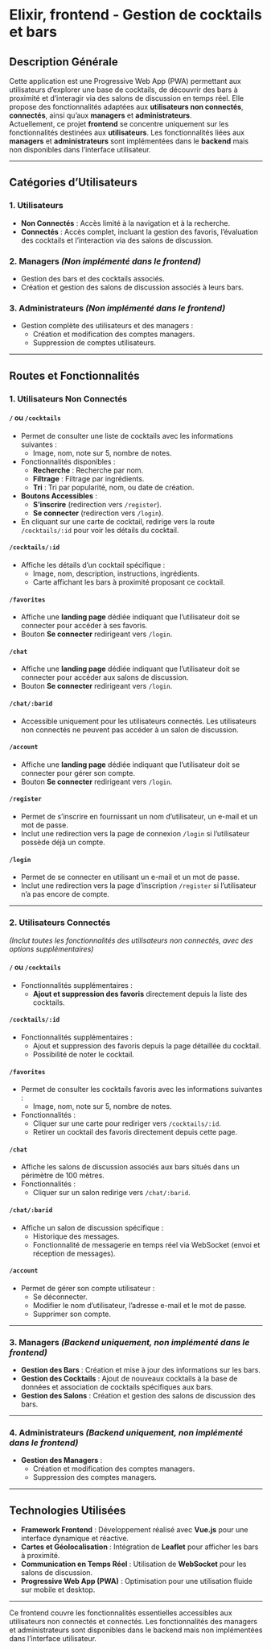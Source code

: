 # Elixir, frontend - Gestion de cocktails et bars

## Description Générale
Cette application est une Progressive Web App (PWA) permettant aux utilisateurs d’explorer une base de cocktails, de découvrir des bars à proximité et d’interagir via des salons de discussion en temps réel. Elle propose des fonctionnalités adaptées aux **utilisateurs non connectés**, **connectés**, ainsi qu’aux **managers** et **administrateurs**.  
Actuellement, ce projet **frontend** se concentre uniquement sur les fonctionnalités destinées aux **utilisateurs**. Les fonctionnalités liées aux **managers** et **administrateurs** sont implémentées dans le **backend** mais non disponibles dans l’interface utilisateur.

---

## Catégories d’Utilisateurs

### **1. Utilisateurs**
- **Non Connectés** : Accès limité à la navigation et à la recherche.
- **Connectés** : Accès complet, incluant la gestion des favoris, l’évaluation des cocktails et l’interaction via des salons de discussion.

### **2. Managers** *(Non implémenté dans le frontend)*  
- Gestion des bars et des cocktails associés.
- Création et gestion des salons de discussion associés à leurs bars.

### **3. Administrateurs** *(Non implémenté dans le frontend)*  
- Gestion complète des utilisateurs et des managers :
  - Création et modification des comptes managers.
  - Suppression de comptes utilisateurs.

---

## Routes et Fonctionnalités

### 1. Utilisateurs Non Connectés

#### **`/` ou `/cocktails`**
- Permet de consulter une liste de cocktails avec les informations suivantes :
  - Image, nom, note sur 5, nombre de notes.
- Fonctionnalités disponibles :
  - **Recherche** : Recherche par nom.
  - **Filtrage** : Filtrage par ingrédients.
  - **Tri** : Tri par popularité, nom, ou date de création.
- **Boutons Accessibles** :
  - **S’inscrire** (redirection vers `/register`).
  - **Se connecter** (redirection vers `/login`).
- En cliquant sur une carte de cocktail, redirige vers la route `/cocktails/:id` pour voir les détails du cocktail.

#### **`/cocktails/:id`**
- Affiche les détails d’un cocktail spécifique :
  - Image, nom, description, instructions, ingrédients.
  - Carte affichant les bars à proximité proposant ce cocktail.

#### **`/favorites`**
- Affiche une **landing page** dédiée indiquant que l’utilisateur doit se connecter pour accéder à ses favoris.  
- Bouton **Se connecter** redirigeant vers `/login`.

#### **`/chat`**
- Affiche une **landing page** dédiée indiquant que l’utilisateur doit se connecter pour accéder aux salons de discussion.  
- Bouton **Se connecter** redirigeant vers `/login`.

#### **`/chat/:barid`**
- Accessible uniquement pour les utilisateurs connectés. Les utilisateurs non connectés ne peuvent pas accéder à un salon de discussion.

#### **`/account`**
- Affiche une **landing page** dédiée indiquant que l’utilisateur doit se connecter pour gérer son compte.  
- Bouton **Se connecter** redirigeant vers `/login`.

#### **`/register`**
- Permet de s’inscrire en fournissant un nom d’utilisateur, un e-mail et un mot de passe.
- Inclut une redirection vers la page de connexion `/login` si l’utilisateur possède déjà un compte.

#### **`/login`**
- Permet de se connecter en utilisant un e-mail et un mot de passe.
- Inclut une redirection vers la page d’inscription `/register` si l’utilisateur n’a pas encore de compte.

---

### 2. Utilisateurs Connectés  
*(Inclut toutes les fonctionnalités des utilisateurs non connectés, avec des options supplémentaires)*

#### **`/` ou `/cocktails`**
- Fonctionnalités supplémentaires :
  - **Ajout et suppression des favoris** directement depuis la liste des cocktails.

#### **`/cocktails/:id`**
- Fonctionnalités supplémentaires :
  - Ajout et suppression des favoris depuis la page détaillée du cocktail.
  - Possibilité de noter le cocktail.

#### **`/favorites`**
- Permet de consulter les cocktails favoris avec les informations suivantes :
  - Image, nom, note sur 5, nombre de notes.
- Fonctionnalités :
  - Cliquer sur une carte pour rediriger vers `/cocktails/:id`.
  - Retirer un cocktail des favoris directement depuis cette page.

#### **`/chat`**
- Affiche les salons de discussion associés aux bars situés dans un périmètre de 100 mètres.
- Fonctionnalités :
  - Cliquer sur un salon redirige vers `/chat/:barid`.

#### **`/chat/:barid`**
- Affiche un salon de discussion spécifique :
  - Historique des messages.
  - Fonctionnalité de messagerie en temps réel via WebSocket (envoi et réception de messages).

#### **`/account`**
- Permet de gérer son compte utilisateur :
  - Se déconnecter.
  - Modifier le nom d’utilisateur, l’adresse e-mail et le mot de passe.
  - Supprimer son compte.

---

### 3. Managers *(Backend uniquement, non implémenté dans le frontend)*  
- **Gestion des Bars** : Création et mise à jour des informations sur les bars.
- **Gestion des Cocktails** : Ajout de nouveaux cocktails à la base de données et association de cocktails spécifiques aux bars.
- **Gestion des Salons** : Création et gestion des salons de discussion des bars.

---

### 4. Administrateurs *(Backend uniquement, non implémenté dans le frontend)*  
- **Gestion des Managers** :
  - Création et modification des comptes managers.
  - Suppression des comptes managers.

---

## Technologies Utilisées
- **Framework Frontend** : Développement réalisé avec **Vue.js** pour une interface dynamique et réactive.
- **Cartes et Géolocalisation** : Intégration de **Leaflet** pour afficher les bars à proximité.
- **Communication en Temps Réel** : Utilisation de **WebSocket** pour les salons de discussion.
- **Progressive Web App (PWA)** : Optimisation pour une utilisation fluide sur mobile et desktop.

---

Ce frontend couvre les fonctionnalités essentielles accessibles aux utilisateurs non connectés et connectés. Les fonctionnalités des managers et administrateurs sont disponibles dans le backend mais non implémentées dans l’interface utilisateur.
